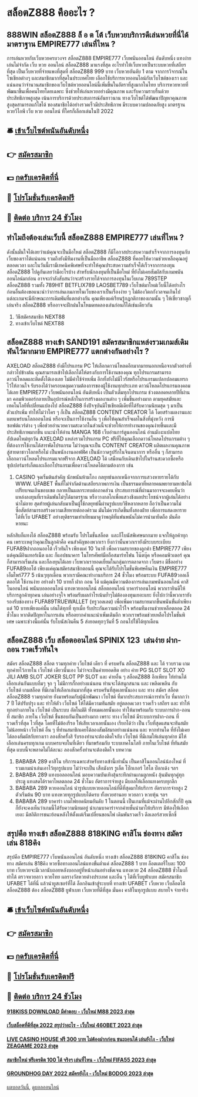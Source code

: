 # สล็อตZ888 คืออะไร ?
## 888WIN สล็อตZ888 ล็ อ ต โต้ เว็บหวยบริการดีเล่นหวยที่นี่ได้มาตราฐาน EMPIRE777 เล่นที่ไหน ?
การเล่นหวยกับเว็บหวยครบวงจร สล็อตZ888 EMPIRE777 เว็บพนันออนไลน์ อันดับหนึ่ง แทงง่ายเล่นไม่จำกัด เว็บ หวย ออนไลน์ สล็อตZ888 มาแรงที่สุด อะไรทำให้เว็บหวยเป็นระบบหวยที่เสถียรที่สุด เป็นเว็บหวยที่จ่ายแพงที่สุดที่ สล็อตZ888 999 บาท เว็บหวยอันดับ 1 ตาม จากการวิจารณ์ในโซเชียลต่างๆ และสมาชิกมากที่สุดในประเทศไทย เลือกใช้บริการหวยออนไลน์กับเว็บไซต์ของเรา และแน่นอนว่าจำนวนสมาชิกของเว็บไซต์หวยออนไลน์นี้เพิ่มขึ้นในอัตราที่สูงมากในไทย บริการหวยหวยที่พัฒนาขึ้นเพื่อคนไทยโดยเฉพาะ ซึ่งช่วยให้เล่นหวยอย่างมีคุณภาพ และรับความราบรื่นด้วยประสิทธิภาพสูงสุด เน้นการบริการด้วยประสบการณ์อันยาวนาน ทางเว็บไซต์ได้พัฒนาปัญหาคุณภาพสูงสุดสามารถแก้ไขได้ ของสมาชิกได้อย่างรวดเร็วมีประสิทธิภาพ มีระบบความปลอดภัยสูง มาตรฐานหวยวีไอพี เว็บ หวย ออนไลน์ ที่ใครก็เลือกเล่นในปี 2022

## 🛎 [เข้าเว็บไซต์พนันอันดับหนึ่ง](https://bit.ly/3SdLNi2)
## 👉 [สมัครสมาชิก](https://bit.ly/3SdLNi2)
## 💵 [กดรับเครดิตที่นี่](https://bit.ly/3dyRKHj)
## 👑 [โปรโมชั่นรับเครดิตฟรี](https://bit.ly/3dyRKHj)
## 📱 [ติดต่อ บริการ 24 ชัวโมง](https://bit.ly/3dyRKHj)

## ทำไมถึงต้องเล่นเว็บนี้ สล็อตZ888 EMPIRE777 เล่นที่ไหน ?
ดังนั้นมั่นใจได้เลยว่าแม้คุณจะเป็นมือใหม่ สล็อตZ888 ก็มีโอกาสประสบความสำเร็จจากการลงทุนกับเว็บของเราได้แน่นอน รวมถึงยังมีทีมงานที่เป็นมืออาชีพ สล็อตZ888 ที่คอยให้ความช่วยเหลือคุณอยู่ตลอดเวลา และในวันนี้เรามีเทคนิคพิเศษที่จะทำให้คุณประสบความสำเร็จได้เร็วจากการลงทุน สล็อตZ888 ไปดูกันเลยว่ามีอะไรบ้าง
สำหรับนักลงทุนที่เป็นมือใหม่ ที่ยังไม่เคยสัมผัสกับเกมพนันออนไลน์มาก่อน อาจจะกำลังสับสนว่าจะสร้างรายได้จากการลงทุนในเว็บเกม 789STEP สล็อตZ888 รวมทั้ง 789HIT BETFLIX789 LAOSBET789 เว็บไซต์มาใหม่เว็บนี้ได้อย่างไร ก่อนอื่นต้องขอแนะนำว่าการเล่นเกมภายในเว็บของเราเป็นเรื่องง่าย ๆ ไม่ต้องวิตกกังวลจนเกินไป แต่ละเกมจะมีลักษณะการเดิมพันที่แตกต่างกัน คุณเพียงแค่เรียนรู้กฎกติกาของเกมนั้น ๆ ให้เชี่ยวชาญก็เล่นจริง สล็อตZ888 หรืออาจจะฝึกฝนในโหมดทดลองเล่นก่อนก็ได้เช่นเดียวกัน
1. วิธีสมัครสมาชิก NEXT88
2. ทางเข้าเว็บไซต์ NEXT88

## สล็อตZ888 ทางเข้า SAND191 สมัครสมาชิกแหล่งรวมเกมส์เดิมพันไว้มากมาย EMPIRE777 แตกต่างกันอย่างไร ?
AXELOAD สล็อตZ888 ยังมีโปรแกรม PC ให้เลือกดาวน์โหลดอีกมากมายนอกเหนือจากตัวอย่างที่กล่าวไปข้างต้น คุณสามารถเข้าไปเลือกได้ให้ตรงกับการใช้งานของคุณ ทุกโปรแกรมสามารถดาวน์โหลดและติดตั้งได้เองเลย ไม่มีค่าใช้จ่ายเพิ่ม อีกทั้งยังไม่มีไวรัสหรือโปรแกรมแปลกปลอมแทรกไว้ให้กวนใจ รับรองได้ว่าครอบคลุมความต้องการของผู้ใช้งานทุกประเภท ดาวน์โหลดโปรแกรมลงคอมได้เลย EMPIRE777 เว็บพนันออนไลน์ อันดับหนึ่ง เป็นตัวเต็มทุกโปรแกรม
ช่วงตลอดหลายปีที่ผ่านมา คอมพิวเตอร์กลายเป็นอุปกรณ์หลักในการสร้างผลงานต่าง ๆ เพิ่มขึ้นอย่างมาก ตามยุคสมัยและเทคโนโลยีที่เปลี่ยนแปลงไป สล็อตZ888 ยิ่งปัจจุบันมีโซเชียลมีเดียที่ได้รับความนิยมสุด ๆ มาเป็นตัวแปรเพิ่ม ทำให้ไม่ว่าใคร ๆ ก็เป็น สล็อตZ888 CONTENT CREATOR ได้ โดยสร้างผลงานและเผยแพร่บนโลกออนไลน์ หรือจะเป็นการใช้งานอื่น ๆ เพื่อให้คุณสำเร็จผลในสิ่งที่มุ่งหวัง การมีซอฟต์แวร์ต่าง ๆ เพื่อช่วยอำนวยความสะดวกในส่วนนี้จะช่วยให้การทำงานของคุณง่ายขึ้นและมีประสิทธิภาพมากขึ้น
แนะนำให้อ่าน MANGA 168 เว็บอ่านการ์ตูนออนไลน์ อ่านมังงะแปลไทย อัปเดตใหม่ทุกวัน
AXELOAD แหล่งรวมโปรแกรม PC ฟรีที่ให้คุณเลือกดาวน์โหลดโปรแกรมต่าง ๆ ที่ต้องการใช้งานได้สารพัดโปรแกรม ไม่ว่าคุณจะเป็น CONTENT CREATOR ผลิตผลงานคุณภาพสู่สายตาชาวโลกหรือไม่ เป็นพนักงานออฟฟิศ เป็นนักวาดรูปรักในจินตนาการ หรืออื่น ๆ ก็สามารถเลือกดาวน์โหลดโปรแกรมแจกฟรีจาก AXELOAD ได้ เสมือนกับเดินเข้าไปในร้านสะดวกซื้อหรือซุปเปอร์มาร์เก็ตและเลือกโปรแกรมเพื่อดาวน์โหลดได้ตามต้องการ เช่น
1. CASINO จุดเริ่มต้นสำคัญ นักพนันห้ามโกง กลยุทธ์นอกเหนือจากการแสวงหายรายได้กับ WWW. UFABET พื้นที่ไม่จำกัดด้านเสถียรภาพการเงิน เป็นธรรมดาที่หลายคนพยายามหาข้อได้เปรียบจนเกินขอบเขต กลายเป็นผลกระทบต่อภาคส่วน ประสบการณ์ที่ผ่านมาอาจจะเคยเห็นว่าแหล่งลงทุนที่เราเดิมพันไม่ๆได้มาตรฐาน หรือวางกลไกเพื่อแสวงชิงผลประโยชน์จากผู้เล่นได้อย่างน่าไม่อาย สุดท้ายผู้เล่นกลับมาเป็นผู้ใช้กลยุทธ์นี้ผ่านรูปแบบวิธีหลากหลาย ถือว่าเป็นความไม่ซื่อสัตย์สามารถสร้างความเสียหายต่อองค์รวม มันไม่ควรเกิดขึ้นทั้งสองฝ่าย เพื่อการแสดงหารายได้ที่เว็บ UFABET อย่างยุติธรรมเท่าเทียมมาดูว่าพฤติที่แฟนพนันไม่ควรนำมายึดถือ มันคือหายนะ

หลักสิบก็แทงได้ สล็อตZ888 พร้อมรับ โปรโมชั่นสล็อต  และก็โบนัสพิเศษมากมาย แจกให้ลูกค้าทุกคน เพราะเหตุว่าคุณเป็นลูกค้าคือ คนสำคัญของพวกเรา ยิ่งกว่านั้นพวกเรายังมีระบบระเบียบ FUFA89ฝากถอนออโต้ เร็วทันใจ เพียงแค่ 10 วินาที เพื่อความสบายของลูกค้า EMPIRE777 เพียงแต่คุณมีอินเทอร์เน็ต และ ก็แอปธนาคาร ในโทรศัพท์มือถือสมาร์ทโฟน โน๊ตบุ๊ค หรือคอมพิวเตอร์ คุณก็สามารถเริ่มเล่น และก็ลงทุนได้เลย
เว็บพวกเรายอดเยี่ยมในกลุ่มการตลาดจาก เว็บตรง มีชื่ออย่าง FUFA89ออโต้ เพียงแค่คุณสมัครสมาชิกตอนนี้ คุณจะได้รับโปรโมชั่นพิเศษคืนเงิน EMPIRE777 เอ็มไพร์777 5 เน้นๆทุกเดือน พวกเรามีคณะทำงานบริการ 24 ชั่วโมง พร้อมระบบ FUFA89วอลเล็ตออโต้ ใช้งานง่าย อย่างต่ำ 10 บาทก็ ฝาก ถอน ได้ แม้คุณมีความต้องการเล่นเกมพนันออนไลน์ คาสิโนออนไลน์ พนันบอลออนไลน์ แทงหวยออนไลน์ สล็อตออนไลน์ บาคาร่าออนไลน์ พวกเรายินดีให้บริการลูกค้าทุกคน เล่นอย่างจุใจ พร้อมรับผลกำไรเน้นย้ำๆไม่ต้องลงทุนเยอะแยะ
ยิ่งไปกว่านี้พวกเรายังรองรับช่องทาง FUFA89TRUEWALLET (ทรูวอลเลต) เพื่อเพิ่มความสบายมากขึ้นพนันขั้นต่ำเพียงแต่ 10 บาทเพียงแค่นั้น เล่นได้ทุกที่ ทุกเมื่อ รับประกันความน่าไว้ใจ พร้อมทีมงานช่วยเหลือตลอด 24 ชั่วโมง หากติดปัญหาในการเล่น หรืออยากคำแนะนำเพิ่มเติมอีก พวกเราพร้อมช่วยเหลือโปรโมชั่นพิเศษ เฉพาะช่วงนี้แค่นั้น รับโบนัสเงินคืน 5 ส่งยอดทุกๆวันที่ 5 ถอนไปใช้ได้ทุกเดือน

## สล็อตZ888 เว็บ สล็อตออนไลน์ SPINIX 123  เล่นง่าย ฝาก-ถอน รวดเร็วทันใจ
สมัคร สล็อตZ888 สล็อต รวมทุกค่าย เว็บไซต์ เดียว ที่ ครบครัน สล็อตZ888 และ ได้ รวบรวม เกมทุกค่ายไว้ภายใน เว็บไซต์ เดียวนั้นเอง ไม่ว่าจะเป็นค่ายยอดฮิต อย่าง ค่าย PG SLOT SLOT XO JILI AMB SLOT JOKER SLOT PP SLOT และ ค่ายอื่น ๆ สล็อตZ888 อีกเพียบ ให้ท่านได้เลือกเล่นกันแบบอิ่มๆ จุก ๆ ไม่มีการกั๊กอย่างแน่นอน ท่านจะได้สนุกสนาน และ เพลิดเพลิน กับ เว็บไซต์ เกมสล็อต ที่มีเกมให้เลือกเล่นมากที่สุด ครบครันที่สุดเลยนั้นเอง และ ทาง สมัคร สล็อต สล็อตZ888 รวมทุกค่าย ยังมาพร้อมกับผู้นักพัฒนา เว็บไซต์ ที่มากประสบการณ์การทำเว็บ ที่มากกว่า 7 ปี ได้ปรับปรุง และ ทำให้ตัว เว็บไซต์ ให้ได้มีความทันสมัย อยู่ตลอดเวลา รวดเร็ว เสถียร และ ทำให้ทุกอย่างภายใน เว็บไซต์ เป็นระบบ อัตโนมัติ ทั้งหมดเลยนั้นเอง ทำให้มาพร้อมกับ ระบบการฝาก-ถอน ที่ สมาชิก ภายใน เว็บไซต์ ชื่นชอบกันเป็นอย่างมาก เพราะ ทาง เว็บไซต์ มีระบบการฝาก-ถอน ที่รวดเร็วที่สุด ไวที่สุด โดยที่ไม่ต้องรีรอ ให้เสียเวลาเลยนั้นเอง เรียกได้ว่า เป็น เว็บที่สุดแสนจะทันสมัย ไม่น้อยหน้า เว็บไซต์ อื่น ๆ ที่ท่านสมาชิกเคยได้ลองสัมผัสมาอย่างแน่นอน และ หากท่านใด ที่ยังไม่เคยได้ลองสัมผัสกับทางเรา ลองสักครั้งสิ รับรองท่านจะต้องติดใจกับ เว็บไซต์ ที่มีเกมให้เล่นทุกค่าย มีให้เลือกเล่นครบทุกเกม แบบครบจบในที่เดียว ที่มาพร้อมกับ ระบบเทคโนโลยี ภายในเว็บไซต์ ที่ทันสมัยที่สุด แบบนี้จะพลาดไม่ได้ละนะ ลองสักครั้งท่านจะต้องติดใจ
บทความ
1. BABABA 289 คาสิโน บริการเฉพาะสำหรับทางเข้านี้เท่านั้น เป็นคาสิโนออนไลน์น้องใหม่ ที่รวมเกมน่าเล่นเอาไว้ทุกรูปแบบ ไม่ว่าจะเป็น เสือมังกร รูเล็ต โป๊กเกอร์ ไฮโล ป๊อกเด้ง ฯลฯ
2. BABABA 289 แทงบอลออนไลน์ มอบความบันเทิงลุ้นระทึกผ่านเกมลูกหนัง ลุ้นมันทุกคู่ทุกประตู แทงสดได้ราคาไหลตลอด 24 ชั่วโมง อัตราการจ่ายสูง มีบอลให้เลือกแทงครบทุกลีก
3. BABABA 289 หวยออนไลน์ นำรูปแบบหวยออนไลน์ที่ดีที่สุดมาให้บริการ อัตราการจ่ายสูง 2 ตัวเริ่มต้น 90 บาท แทงหวยทุกรูปแบบได้ครบ ทั้งหวยฮานอย หวยลาว หวยหุ้น ฯลฯ
4. BABABA 289 บาคาร่า เกมไพ่ยอดนิยมอันดับ 1 ในตอนนี้ เป็นเกมที่แม้จะผ่านไปอีกสักกี่ปี คุณก็ยังจะคงเห็นว่าเกมนี้ได้รับความนิยมอยู่ นำเกมบาคาร่าจากค่ายชั้นนำมาให้บริการ มีห้องให้เลือกเยอะ มีสถิติการชนะย้อนหลังให้ตั้งแต่เริ่มเปลี่ยนขอนไพ่ เดิมพันรวดเร็ว ดีลเลอร์สวยเซ็กซี่

## สรุปคือ ทางเข้า สล็อตZ888 818KING คาสิโน ช่องทาง สมัครเล่น 818คิง
สรุปคือ EMPIRE777 เว็บพนันออนไลน์ อันดับหนึ่ง ทางเข้า สล็อตZ888 818KING คาสิโน ช่องทาง สมัครเล่น 818คิง หวยซื้อทางออนไลน์แทงขั้นต่ำแค่ สล็อตZ888 1 บาท ล็อตเตอรี่ใบละ 100 บาท
เว็บหวยจะมีเวลานับถอยหลังบอกอยู่ที่หน้าเล่นอย่างชัดเจน แทงหวย 24 สล็อตZ888 ชั่วโมงก็ทำได้
ตรวจหวยลาว หวยไทย ผลรางวัลหวยต่างประเทศ และอื่น ๆ ได้ที่เว็บยูฟ่าเบท
สมัครสมาชิก UFABET ได้ที่นี่ แล้วนำยูสเซอร์ที่ได้ ล็อกอินเข้าสู่ระบบที่ ทางเข้า UFABET
เว็บหวย เว็บล็อตโต้ สล็อตZ888 ต้อง สล็อตZ888 ยูฟ่าเบท เว็บหวยที่ดีที่สุด มั่นคง คาสิโนทุกรูปแบบ สบายใจ จ่ายจริง

## 🛎 [เข้าเว็บไซต์พนันอันดับหนึ่ง](https://bit.ly/3SdLNi2)
## 👉 [สมัครสมาชิก](https://bit.ly/3SdLNi2)
## 💵 [กดรับเครดิตที่นี่](https://bit.ly/3dyRKHj)
## 👑 [โปรโมชั่นรับเครดิตฟรี](https://bit.ly/3dyRKHj)
## 📱 [ติดต่อ บริการ 24 ชัวโมง](https://bit.ly/3dyRKHj)

#### [918KISS DOWNLOAD มีคำตอบ - เว็บใหม่ M88 2023 ล่าสุด](https://atom.io/themes/918kiss%20download%20มีคำตอบ%20-%20เว็บใหม่%20m88%202023%20ล่าสุด)
#### [เว็บสล็อตที่ดีที่สุด 2022 สรุปว่าอะไร - เว็บใหม่ 460BET 2023 ล่าสุด](https://atom.io/themes/เว็บสล็อตที่ดีที่สุด%202022%20สรุปว่าอะไร%20-%20เว็บใหม่%20460bet%202023%20ล่าสุด)
#### [LIVE CASINO HOUSE ฟรี 300 บาท ไม่ต้องฝากก่อน ชนะถอนได้ เล่นยังไง - เว็บใหม่ ZEAGAME 2023 ล่าสุด](https://atom.io/themes/live%20casino%20house%20ฟรี%20300%20บาท%20ไม่ต้องฝากก่อน%20ชนะถอนได้%20เล่นยังไง%20-%20เว็บใหม่%20zeagame%202023%20ล่าสุด)
#### [สมาชิกใหม่ ฟรีเครดิต 100 ได้ จริงๆ เล่นที่ไหน - เว็บใหม่ FIFA55 2023 ล่าสุด](https://atom.io/themes/สมาชิกใหม่%20ฟรีเครดิต%20100%20ได้%20จริงๆ%20เล่นที่ไหน%20-%20เว็บใหม่%20fifa55%202023%20ล่าสุด)
#### [GROUNDHOG DAY 2022 สมัครยังไง - เว็บใหม่ BODOG 2023 ล่าสุด](https://atom.io/themes/groundhog%20day%202022%20สมัครยังไง%20-%20เว็บใหม่%20bodog%202023%20ล่าสุด)

[ผลบอลวันนี้](https://siamsport.tv "ผลบอลวันนี้"), [ดูบอลออนไลน์](https://siamsport.tv/ดูบอลสด "ดูบอลออนไลน์")